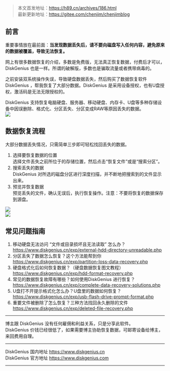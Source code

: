 
> 本文首发地址：<https://h89.cn/archives/186.html>  
> 最新更新地址：<https://gitee.com/chenjim/chenjimblog>

## 前言

重要事情放在最前面：**当发现数据丢失后，请不要向磁盘写入任何内容，避免原来的数据被覆盖，导致无法恢复。**

网上有很多数据恢复的介绍，多数是免费版，无法真正恢复数据，付费后才可以，DiskGenius 也是一样。所谓的破解版，多数也是骗取流量或者携带病毒的。

之前安装双系统操作失误，导致硬盘数据丢失，然后购买了数据恢复软件 DiskGenius ，帮我恢复了大部分数据。DiskGenius 是采用设备授权，也有U盘授权，激活码是无法无限授权的。

DiskGenius 支持恢复电脑硬盘、服务器、移动硬盘、内存卡、U盘等多种存储设备中因误删除、格式化、分区丢失、分区变成RAW等原因丢失的数据。  
![](https://pic.chenjim.com/202402181028718.png-blog)


## 数据恢复流程

大部分数据丢失情况，只需简单三步即可轻松找回丢失的数据。  
1. 选择要恢复数据的位置  
选择文件丢失之前所位于的存储位置，然后点击“恢复文件”或是“搜索分区”。
2. 搜索丢失的数据  
DiskGenius 对所选的磁盘分区进行深度扫描，并不断地把搜索到的文件显示出来。
3. 预览并恢复数据  
预览丢失的文件，确认无误后，执行恢复操作。注意：不要将恢复的数据保存到源盘。  

![](https://pic.chenjim.com/202402181029453.png-blog)  
![](https://pic.chenjim.com/202402181029014.png-blog)  

## 常见问题指南

1. 移动硬盘无法访问 “文件或目录损坏且无法读取” 怎么办？
   <https://www.diskgenius.cn/exp/external-hdd-directory-unreadable.php>
2. 分区丢失了数据怎么恢复？这个方法能帮到你
   <https://www.diskgenius.cn/exp/partition-loss-data-recovery.php>
3. 硬盘格式化后如何恢复数据？（硬盘数据恢复图文教程）
   <https://www.diskgenius.cn/exp/hdd-format-recovery.php>
4. 常见的数据恢复故障有哪些？如何使用DiskGenius 进行恢复？
   <https://www.diskgenius.cn/exp/complete-data-recovery-solutions.php>
5. U盘打不开提示格式化怎么办？U盘里的数据如何恢复？
   <https://www.diskgenius.cn/exp/usb-flash-drive-prompt-format.php>
6. 重要文件被删除了怎么恢复？三种方法找回永久删除的文件
   <https://www.diskgenius.cn/exp/deleted-file-recovery.php>

---

博主跟 DiskGenius 没有任何雇佣和利益关系，只是分享此软件。  
DiskGenius 价钱已经很低了，如果需要博主协助恢复数据，可邮寄设备给博主，来回费用自理。

---

DiskGenius 国内地址 <https://www.diskgenius.cn>  
DiskGenius 官方地址 <https://www.diskgenius.com>  

---



